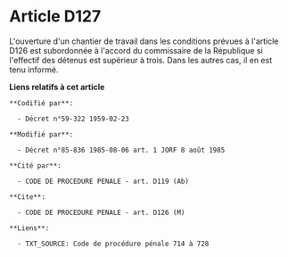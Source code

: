 # Article D127

L'ouverture d'un chantier de travail dans les conditions prévues à l'article D126 est subordonnée à l'accord du commissaire
de la République si l'effectif des détenus est supérieur à trois. Dans les autres cas, il en est tenu informé.

**Liens relatifs à cet article**

	**Codifié par**:

	  - Décret n°59-322 1959-02-23

	**Modifié par**:

	  - Décret n°85-836 1985-08-06 art. 1 JORF 8 août 1985

	**Cité par**:

	  - CODE DE PROCEDURE PENALE - art. D119 (Ab)

	**Cite**:

	  - CODE DE PROCEDURE PENALE - art. D126 (M)

	**Liens**:

	  - TXT_SOURCE: Code de procédure pénale 714 à 728
